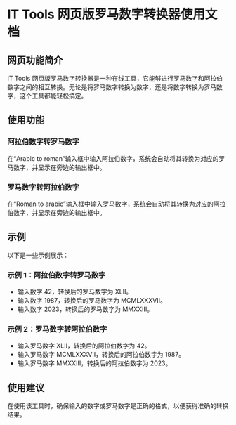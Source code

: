 # IT Tools 网页版罗马数字转换器使用文档

## 网页功能简介

IT Tools 网页版罗马数字转换器是一种在线工具，它能够进行罗马数字和阿拉伯数字之间的相互转换。无论是将罗马数字转换为数字，还是将数字转换为罗马数字，这个工具都能轻松搞定。

## 使用功能

### 阿拉伯数字转罗马数字

在“Arabic to roman”输入框中输入阿拉伯数字，系统会自动将其转换为对应的罗马数字，并显示在旁边的输出框中。

### 罗马数字转阿拉伯数字

在“Roman to arabic”输入框中输入罗马数字，系统会自动将其转换为对应的阿拉伯数字，并显示在旁边的输出框中。

## 示例

以下是一些示例展示：

### 示例 1：阿拉伯数字转罗马数字

- 输入数字 42，转换后的罗马数字为 XLII。
- 输入数字 1987，转换后的罗马数字为 MCMLXXXVII。
- 输入数字 2023，转换后的罗马数字为 MMXXIII。

### 示例 2：罗马数字转阿拉伯数字

- 输入罗马数字 XLII，转换后的阿拉伯数字为 42。
- 输入罗马数字 MCMLXXXVII，转换后的阿拉伯数字为 1987。
- 输入罗马数字 MMXXIII，转换后的阿拉伯数字为 2023。

## 使用建议

在使用该工具时，确保输入的数字或罗马数字是正确的格式，以便获得准确的转换结果。